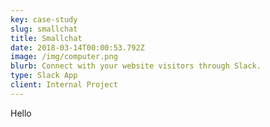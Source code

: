 ```yaml
---
key: case-study
slug: smallchat
title: Smallchat
date: 2018-03-14T00:00:53.792Z
image: /img/computer.png
blurb: Connect with your website visitors through Slack.
type: Slack App
client: Internal Project
---
```

Hello
